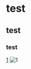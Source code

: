 # test
## test
### test

[1](http://114.55.19.24/index/xhtml/images/kjwewm.png)
![1](http://114.55.19.24/index/xhtml/images/kjwewm.png)